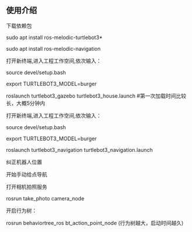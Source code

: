 ## 使用介绍

下载依赖包

sudo apt install ros-melodic-turtlebot3*

sudo apt install ros-melodic-navigation

打开新终端,进入工程工作空间,依次输入：

source devel/setup.bash

export TURTLEBOT3_MODEL=burger

roslaunch turtlebot3_gazebo turtlebot3_house.launch     #第一次加载时间比较长，大概5分钟内

打开新终端,进入工程工作空间,依次输入：

source devel/setup.bash

export TURTLEBOT3_MODEL=burger

roslaunch turtlebot3_navigation turtlebot3_navigation.launch 

纠正机器人位置

开始手动给点导航

打开相机拍照服务

rosrun take_photo camera_node 

开启行为树：

rosrun behaviortree_ros bt_action_point_node    (行为树越大，启动时间越久)



